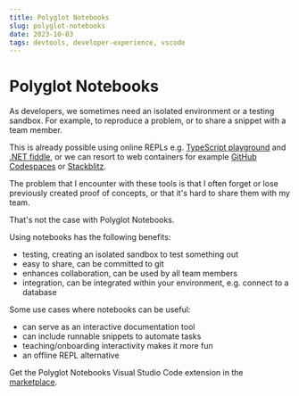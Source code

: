 ```yaml
---
title: Polyglot Notebooks
slug: polyglot-notebooks
date: 2023-10-03
tags: devtools, developer-experience, vscode
---
```


# Polyglot Notebooks

As developers, we sometimes need an isolated environment or a testing sandbox.
For example, to reproduce a problem, or to share a snippet with a team member.

This is already possible using online REPLs e.g. [TypeScript playground](https://www.typescriptlang.org/play) and [.NET fiddle](https://dotnetfiddle.net/), or we can resort to web containers for example [GitHub Codespaces](https://github.com/features/codespaces) or [Stackblitz](https://stackblitz.com/).

The problem that I encounter with these tools is that I often forget or lose previously created proof of concepts, or that it's hard to share them with my team.

That's not the case with Polyglot Notebooks.

Using notebooks has the following benefits:

- testing, creating an isolated sandbox to test something out
- easy to share, can be committed to git
- enhances collaboration, can be used by all team members
- integration, can be integrated within your environment, e.g. connect to a database

Some use cases where notebooks can be useful:

- can serve as an interactive documentation tool
- can include runnable snippets to automate tasks
- teaching/onboarding interactivity makes it more fun
- an offline REPL alternative

Get the Polyglot Notebooks Visual Studio Code extension in the [marketplace](https://marketplace.visualstudio.com/items?itemName=ms-dotnettools.dotnet-interactive-vscode).
